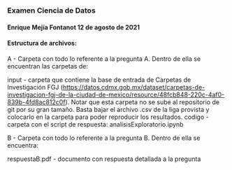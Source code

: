 ### Examen Ciencia de Datos
#### Enrique Mejía Fontanot 12 de agosto de 2021

#### Estructura de archivos:

A - Carpeta con todo lo referente a la pregunta A. Dentro de ella se encuentran las carpetas de: 

input - carpeta que contiene la base de entrada de Carpetas de Investigación FGJ (https://datos.cdmx.gob.mx/dataset/carpetas-de-investigacion-fgj-de-la-ciudad-de-mexico/resource/48fcb848-220c-4af0-839b-4fd8ac812c0f). Notar que esta carpeta no se sube al repositorio de git por su gran tamaño. Basta bajar el archivo .csv de la liga provista y colocarlo en la carpeta para poder reproducir los resultados.
codigo - carpeta con el script de respuesta: analisisExploratorio.ipynb

B - Carpeta con todo lo referente a la pregunta B. Dentro de ella se encuentra:

respuestaB.pdf - documento con respuesta detallada a la pregunta
